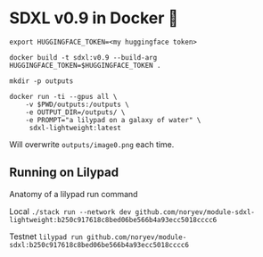 # SDXL v0.9 in Docker 🐋

```
export HUGGINGFACE_TOKEN=<my huggingface token>
```
```
docker build -t sdxl:v0.9 --build-arg HUGGINGFACE_TOKEN=$HUGGINGFACE_TOKEN .
```
```
mkdir -p outputs
```
```
docker run -ti --gpus all \
    -v $PWD/outputs:/outputs \
    -e OUTPUT_DIR=/outputs/ \
    -e PROMPT="a lilypad on a galaxy of water" \
     sdxl-lightweight:latest
```
Will overwrite `outputs/image0.png` each time.

## Running on Lilypad

Anatomy of a lilypad run command



Local `./stack run --network dev github.com/noryev/module-sdxl-lightweight:b250c917618c8bed06be566b4a93ecc5018cccc6`

Testnet `lilypad run github.com/noryev/module-sdxl:b250c917618c8bed06be566b4a93ecc5018cccc6`